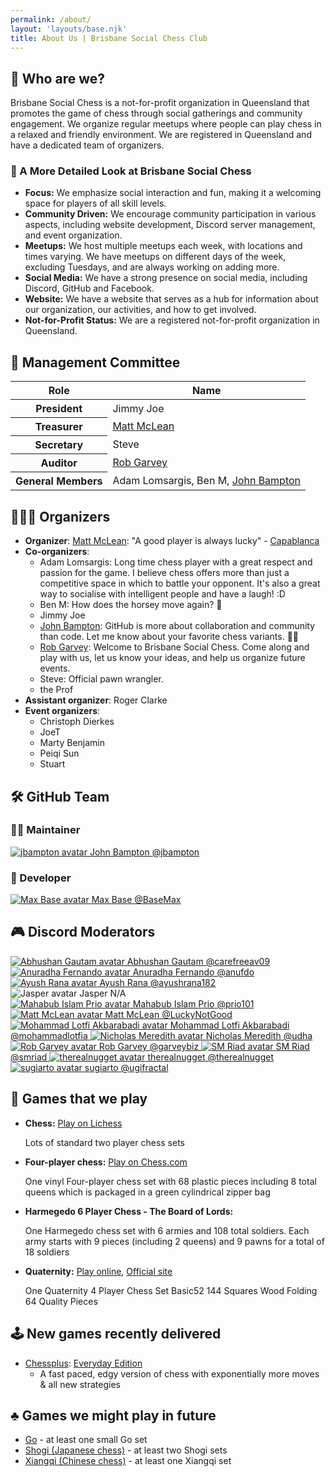 ```yaml
---
permalink: /about/
layout: 'layouts/base.njk'
title: About Us | Brisbane Social Chess Club
---
```


<section class="px-4 max-w-3xl">
    <h2 class="text-center text-xl md:text-2xl font-semibold text-indigo-200 mb-3"><span aria-hidden="true">🏢</span> Who are we?</h2>
    <p class="text-white text-base leading-relaxed mb-6">
        Brisbane Social Chess is a not-for-profit organization in Queensland that promotes the game of chess through social gatherings
        and community engagement. We organize regular meetups where people can play chess in a relaxed and friendly environment. We are
        registered in Queensland and have a dedicated team of organizers.
    </p>
    <h3 class="text-center text-xl font-semibold mb-3"><span aria-hidden="true">📄</span> A More Detailed Look at Brisbane Social Chess</h3>
    <ul class="list-disc list-inside text-white space-y-3">
        <li><strong>Focus:</strong> We emphasize social interaction and fun, making it a welcoming space for players of all skill levels.</li>
        <li><strong>Community Driven:</strong> We encourage community participation in various aspects, including website development,
            Discord server management, and event organization.
        </li>
        <li><strong>Meetups:</strong> We host multiple meetups each week, with locations and times varying. We have meetups on different
            days of the week, excluding Tuesdays, and are always working on adding more.
        </li>
        <li><strong>Social Media:</strong> We have a strong presence on social media, including Discord, GitHub and Facebook.</li>
        <li><strong>Website:</strong> We have a website that serves as a hub for information about our organization, our activities, and
            how to get involved.
        </li>
        <li><strong>Not-for-Profit Status:</strong> We are a registered not-for-profit organization in Queensland.</li>
    </ul>
</section>

<section class="px-4 max-w-3xl">
    <h2 class="text-center text-xl md:text-2xl font-semibold text-indigo-200 mb-3"><span aria-hidden="true">👥</span> Management Committee</h2>
    <div class="overflow-x-auto">
        <table class="w-full table-auto border-collapse text-white">
            <thead>
                <tr class="bg-[#091a52] text-center">
                    <th class="border px-4 py-2 w-[40px]">Role</th>
                    <th class="border px-4 py-2">Name</th>
                </tr>
            </thead>
            <tbody>
                <tr>
                    <th class="border px-4 py-2 text-left w-[40px]">President</th>
                    <td class="border px-4 py-2"><span class="role-board">Jimmy Joe</span></td>
                </tr>
                <tr>
                    <th class="border px-4 py-2 text-left w-[40px]">Treasurer</th>
                    <td class="border px-4 py-2">
                        <a href="https://github.com/LuckyNotGood" class="role-board">Matt McLean</a>
                    </td>
                </tr>
                <tr>
                    <th class="border px-4 py-2 text-left w-[40px]">Secretary</th>
                    <td class="border px-4 py-2"><span class="role-board">Steve</span></td>
                </tr>
                <tr>
                    <th class="border px-4 py-2 text-left w-[40px]">Auditor</th>
                    <td class="border px-4 py-2">
                        <a href="https://github.com/garveybiz" class="role-board">Rob Garvey</a>
                    </td>
                </tr>
                <tr>
                    <th class="border px-4 py-2 text-left w-[40px]">General Members</th>
                    <td class="border px-4 py-2">
                        <span class="role-board">Adam Lomsargis</span>, <span class="role-board">Ben M</span>,
                        <a href="https://github.com/jbampton" class="role-admin">John Bampton</a>
                    </td>
                </tr>
            </tbody>
        </table>
    </div>
</section>

<section class="px-4 max-w-3xl">
    <h2 class="text-center text-xl md:text-2xl font-semibold text-indigo-200 mb-3"><span aria-hidden="true">🧑🏽‍🎨</span> Organizers</h2>
    <ul class="list-disc list-inside text-white space-y-3">
        <li>
            <strong>Organizer</strong>: <a href="https://github.com/LuckyNotGood" class="role-board">Matt McLean</a>: "A good player is always lucky" -
            <a href="https://en.wikipedia.org/wiki/Jos%C3%A9_Ra%C3%BAl_Capablanca" class="underline text-blue-400">Capablanca</a>
        </li>
        <li>
            <strong>Co-organizers</strong>:
            <ul class="list-disc list-inside space-y-2 ml-5">
                <li><span class="role-board">Adam Lomsargis</span>: Long time chess player with a great respect and passion for the game. I believe chess offers more than
                    just a competitive space in which to battle your opponent. It's also a great way to socialise with intelligent people and
                    have a laugh! :D
                </li>
                <li><span class="role-board">Ben M</span>: How does the horsey move again? <span aria-hidden="true">🤔</span></li>
                <li><span class="role-board">Jimmy Joe</span></li>
                <li>
                    <a href="https://github.com/jbampton" class="role-admin">John Bampton</a>: GitHub is more about collaboration and community than code. Let me know about your favorite chess variants.
                    <span aria-hidden="true">👨‍🎨</span>
                </li>
                <li>
                    <a href="https://github.com/garveybiz" class="role-board">Rob Garvey</a>: Welcome to Brisbane Social Chess. Come along and play with us, let us know your ideas, and help us organize future events.
                </li>
                <li><span class="role-board">Steve</span>: Official pawn wrangler.</li>
                <li><span class="role-co-organizers">the Prof</span></li>
            </ul>
        </li>
        <li><strong>Assistant organizer</strong>: <span class="role-assistant-organizers">Roger Clarke</span></li>
        <li>
            <strong>Event organizers</strong>:
            <ul class="list-disc list-inside space-y-2 ml-5">
                <li><span class="role-event-organizers">Christoph Dierkes</span></li>
                <li><span class="role-event-organizers">JoeT</span></li>
                <li><span class="role-event-organizers">Marty Benjamin</span></li>
                <li><span class="role-event-organizers">Peiqi Sun</span></li>
                <li><span class="role-event-organizers">Stuart</span></li>
            </ul>
        </li>
    </ul>
</section>

<section class="px-4 max-w-3xl text-center">
  <h2 class="text-center text-xl md:text-2xl font-semibold text-indigo-200 mb-3"><span aria-hidden="true">🛠️</span> GitHub Team</h2>
  <h3 class="text-xl font-semibold mb-4"><span aria-hidden="true">🧑‍🔧</span> Maintainer</h3>
  <div class="flex justify-center mb-8">
    <a href="https://github.com/jbampton" class="flex flex-col items-center text-center">
      <img class="w-[320px] h-[320px] rounded-full mb-2" src="https://avatars.githubusercontent.com/u/418747?v=4" alt="jbampton avatar" />
      <span class="font-medium">John Bampton</span>
      <span class="text-gray-500">@jbampton</span>
    </a>
  </div>
  <h3 class="text-xl font-semibold mb-4"><span aria-hidden="true">💾</span> Developer</h3>
  <div class="flex justify-center mb-8">
    <a href="https://github.com/BaseMax" class="flex flex-col items-center text-center">
      <img class="w-[200px] h-[200px] rounded-full mb-2" src="https://avatars.githubusercontent.com/u/2658040?v=4&s=200" alt="Max Base avatar" />
      <span class="font-medium">Max Base</span>
      <span class="text-gray-500">@BaseMax</span>
    </a>
  </div>
  <h2 class="text-center text-xl md:text-2xl font-semibold text-indigo-200 mb-3"><span aria-hidden="true">🎮</span> Discord Moderators</h2>
  <div class="flex flex-wrap justify-center gap-6">
    <a href="https://github.com/carefreeav09" class="flex flex-col items-center text-center w-33">
      <img class="w-[120px] h-[120px] rounded-full mb-2" src="https://avatars.githubusercontent.com/u/10443785?v=4&s=95" alt="Abhushan Gautam avatar" />
      <span class="font-medium">Abhushan Gautam</span>
      <span class="text-gray-500">@carefreeav09</span>
    </a>
    <a href="https://github.com/anufdo" class="flex flex-col items-center text-center w-33">
      <img class="w-[120px] h-[120px] rounded-full mb-2" src="https://avatars.githubusercontent.com/u/8244245?v=4&s=95" alt="Anuradha Fernando avatar" />
      <span class="font-medium">Anuradha Fernando</span>
      <span class="text-gray-500">@anufdo</span>
    </a>
    <a href="https://github.com/ayushrana182" class="flex flex-col items-center text-center w-33">
      <img class="w-[120px] h-[120px] rounded-full mb-2" src="https://avatars.githubusercontent.com/u/43984189?v=4&s=95" alt="Ayush Rana avatar" />
      <span class="font-medium">Ayush Rana</span>
      <span class="text-gray-500">@ayushrana182</span>
    </a>
    <div class="flex flex-col items-center text-center w-33">
      <img class="w-[120px] h-[120px] rounded-full mb-2" src="https://avatars.githubusercontent.com/u/583231?v=4&s=95" alt="Jasper avatar" />
      <span class="font-medium">Jasper</span>
      <span class="text-gray-500">N/A</span>
    </div>
    <a href="https://github.com/prio101" class="flex flex-col items-center text-center w-33">
    	<img class="w-[120px] h-[120px] rounded-full mb-2" src="https://avatars.githubusercontent.com/u/3279809?v=4&s=95" alt="Mahabub Islam Prio avatar" />
    	<span class="font-medium">Mahabub Islam Prio</span>
    	<span class="text-gray-500">@prio101</span>
    </a>
    <a href="https://github.com/LuckyNotGood" class="flex flex-col items-center text-center w-33">
    	<img class="w-[120px] h-[120px] rounded-full mb-2" src="https://avatars.githubusercontent.com/u/172946035?v=4&s=95" alt="Matt McLean avatar" />
    	<span class="font-medium">Matt McLean</span>
    	<span class="text-gray-500">@LuckyNotGood</span>
    </a>
    <a href="https://github.com/mohammadlotfia" class="flex flex-col items-center text-center w-33">
    	<img class="w-[120px] h-[120px] rounded-full mb-2" src="https://avatars.githubusercontent.com/u/87372623?v=4&s=95" alt="Mohammad Lotfi Akbarabadi avatar" />
    	<span class="font-medium">Mohammad Lotfi Akbarabadi</span>
    	<span class="text-gray-500">@mohammadlotfia</span>
    </a>
    <a href="https://github.com/udha" class="flex flex-col items-center text-center w-33">
    	<img class="w-[120px] h-[120px] rounded-full mb-2" src="https://avatars.githubusercontent.com/u/1697199?v=4&s=95" alt="Nicholas Meredith avatar">
    	<span class="font-medium">Nicholas Meredith</span>
    	<span class="text-gray-500">@udha</span>
    </a>
    <a href="https://github.com/garveybiz" class="flex flex-col items-center text-center w-33">
    	<img class="w-[120px] h-[120px] rounded-full mb-2" src="https://avatars.githubusercontent.com/u/7419130?v=4&s=95" alt="Rob Garvey avatar" />
    	<span class="font-medium">Rob Garvey</span>
    	<span class="text-gray-500">@garveybiz</span>
    </a>
    <a href="https://github.com/smriad" class="flex flex-col items-center text-center w-33">
    	<img class="w-[120px] h-[120px] rounded-full mb-2" src="https://avatars.githubusercontent.com/u/21966124?v=4&s=95" alt="SM Riad avatar" />
    	<span class="font-medium">SM Riad</span>
    	<span class="text-gray-500">@smriad</span>
    </a>
    <a href="https://github.com/therealnugget" class="flex flex-col items-center text-center w-33">
    	<img class="w-[120px] h-[120px] rounded-full mb-2" src="https://avatars.githubusercontent.com/u/83858713?v=4&s=95" alt="therealnugget avatar" />
    	<span class="font-medium">therealnugget</span>
    	<span class="text-gray-500">@therealnugget</span>
    </a>
    <a href="https://github.com/ugifractal" class="flex flex-col items-center text-center w-33">
    	<img class="w-[120px] h-[120px] rounded-full mb-2" src="https://avatars.githubusercontent.com/u/70807?v=4&s=95" alt="sugiarto avatar" />
    	<span class="font-medium">sugiarto</span>
    	<span class="text-gray-500">@ugifractal</span>
    </a>
  </div>
</section>

<section class="px-4 max-w-3xl">
    <h2 class="text-center text-xl md:text-2xl font-semibold text-indigo-200 mb-3"><span aria-hidden="true">🎲</span> Games that we play</h2>
    <ul class="list-disc pl-6 space-y-4">
        <li>
            <strong>Chess:</strong>
            <a href="https://lichess.org/" class="text-blue-600 hover:underline">Play on Lichess</a>
            <p class="text-gray-700">Lots of standard two player chess sets</p>
        </li>
        <li>
            <strong>Four-player chess:</strong>
            <a href="https://www.chess.com/variants/4-player-chess" class="text-blue-600 hover:underline">Play on Chess.com</a>
            <p class="text-gray-700">One vinyl Four-player chess set with 68 plastic pieces including 8 total queens which is packaged in a green cylindrical zipper bag</p>
        </li>
        <li>
            <strong>Harmegedo 6 Player Chess - The Board of Lords:</strong>
            <p class="text-gray-700">One Harmegedo chess set with 6 armies and 108 total soldiers. Each army starts with 9 pieces (including 2 queens) and 9 pawns for a total of 18 soldiers</p>
        </li>
        <li>
            <strong>Quaternity:</strong>
            <a href="https://play.quaternity.com/" class="text-blue-600 hover:underline">Play online</a>, <a href="https://www.quaternity.com/" class="text-blue-600 hover:underline">Official site</a>
            <p class="text-gray-700">One Quaternity 4 Player Chess Set Basic52 144 Squares Wood Folding 64 Quality Pieces</p>
        </li>
    </ul>
</section>

<section class="px-4 max-w-3xl">
    <h2 class="text-center text-xl md:text-2xl font-semibold text-indigo-200 mb-3"><span aria-hidden="true">🕹️</span> New games recently delivered</h2>
    <ul class="list-disc pl-6 space-y-2">
        <li>
            <a href="https://www.chessplus.com/" class="text-blue-600 hover:underline">Chessplus</a>:
            <a href="https://www.chessplus.com/products/chessplus-everyday-edition" class="text-blue-600 hover:underline">Everyday Edition</a>
            <ul class="list-disc pl-6">
                <li class="text-gray-700">A fast paced, edgy version of chess with exponentially more moves & all new strategies</li>
            </ul>
        </li>
    </ul>
</section>

<section class="px-4 max-w-3xl">
    <h2 class="text-center text-xl md:text-2xl font-semibold text-indigo-200 mb-3"><span aria-hidden="true">♣️</span> Games we might play in future</h2>
    <ul class="list-disc pl-6 space-y-2">
        <li><a href="https://en.wikipedia.org/wiki/Go_(game)" class="text-blue-600 hover:underline">Go</a> - at least one small Go set</li>
        <li><a href="https://en.wikipedia.org/wiki/Shogi" class="text-blue-600 hover:underline">Shogi (Japanese chess)</a> - at least two Shogi sets</li>
        <li><a href="https://en.wikipedia.org/wiki/Xiangqi" class="text-blue-600 hover:underline">Xiangqi (Chinese chess)</a> - at least one Xiangqi set</li>
    </ul>
</section>
